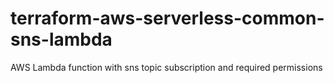 # terraform-aws-serverless-common-sns-lambda
AWS Lambda function with sns topic subscription and required permissions
